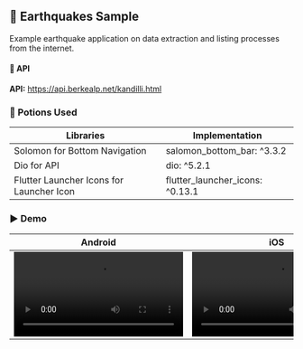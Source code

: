 ## 📱 Earthquakes Sample

Example earthquake application on data extraction and listing processes from the internet.

#### 🔗 API
**API:** https://api.berkealp.net/kandilli.html 


### 🧪 Potions Used 

| **Libraries**           | **Implementation**                                                                |
| ----------------- | ------------------------------------------------------------------ |
| Solomon for Bottom Navigation | salomon_bottom_bar: ^3.3.2 |
| Dio for API | dio: ^5.2.1 |
| Flutter Launcher Icons for Launcher Icon | flutter_launcher_icons: ^0.13.1 |


### ▶️ Demo
| **Android**  | **iOS** |
| ------------ | ----------- |
| <video src="https://github.com/yunusemreyakisan/earthquakes-flutter/assets/116274664/04a65d62-39e2-49f5-8346-a87f6736dac6" controls="controls" style="max-width: 600px;"></video> | <video src="https://user-images.githubusercontent.com/116274664/233921204-5de38790-5f0e-47a2-8957-2d1215031170.mov" controls="controls" style="max-width: 730px;"></video> |





